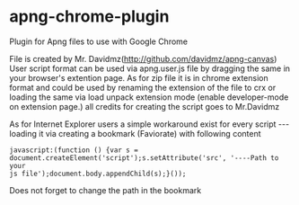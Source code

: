 # apng-chrome-plugin
Plugin for Apng files to use with Google Chrome


File is created by Mr. Davidmz(http://github.com/davidmz/apng-canvas)
User script format can be used via apng.user.js file by dragging the same in your browser's extention page. 
As for zip file it is in chrome extension format and could be used by renaming the extension of the file to crx or loading the same via load unpack extension mode (enable developer-mode on extension page.)
all credits for creating the script goes to Mr.Davidmz

As for Internet Explorer users a simple workaround exist for every script --- 
loading it via creating a bookmark (Faviorate) with following content 

<code>javascript:(function () {var s = document.createElement('script');s.setAttribute('src', '----Path to your js file');document.body.appendChild(s);}());</code>

Does not forget to change the path in the bookmark
